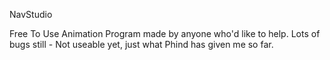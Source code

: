  NavStudio

Free To Use Animation Program made by anyone who'd like to help.
Lots of bugs still - Not useable yet, just what Phind has given me so far.
